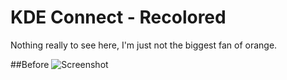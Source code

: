 # KDE Connect - Recolored

Nothing really to see here, I'm just not the biggest fan of orange.

##Before
![Screenshot](https://i.imgur.com/DUQVb6j.png)
